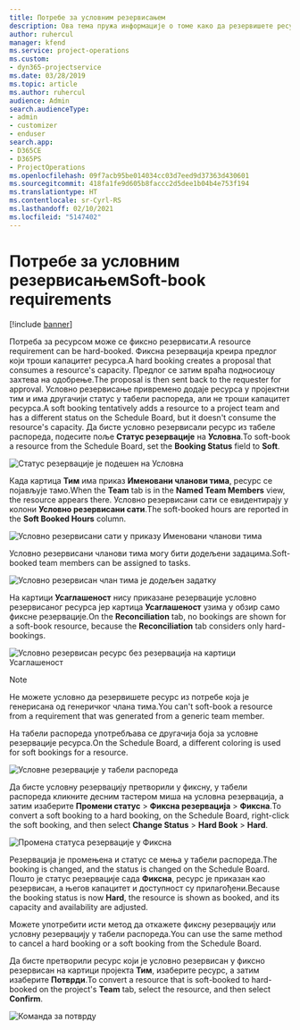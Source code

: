 ```yaml
---
title: Потребе за условним резервисањем
description: Ова тема пружа информације о томе како да резервишете ресурсе према потребама за условним резервисањем.
author: ruhercul
manager: kfend
ms.service: project-operations
ms.custom:
- dyn365-projectservice
ms.date: 03/28/2019
ms.topic: article
ms.author: ruhercul
audience: Admin
search.audienceType:
- admin
- customizer
- enduser
search.app:
- D365CE
- D365PS
- ProjectOperations
ms.openlocfilehash: 09f7acb95be014034cc03d7eed9d37363d430601
ms.sourcegitcommit: 418fa1fe9d605b8faccc2d5dee1b04b4e753f194
ms.translationtype: HT
ms.contentlocale: sr-Cyrl-RS
ms.lasthandoff: 02/10/2021
ms.locfileid: "5147402"
---
```

# <a name="soft-book-requirements"></a><span data-ttu-id="f0c95-103">Потребе за условним резервисањем</span><span class="sxs-lookup"><span data-stu-id="f0c95-103">Soft-book requirements</span></span>

[!include [banner](../includes/psa-now-project-operations.md)]

<span data-ttu-id="f0c95-104">Потреба за ресурсом може се фиксно резервисати.</span><span class="sxs-lookup"><span data-stu-id="f0c95-104">A resource requirement can be hard-booked.</span></span> <span data-ttu-id="f0c95-105">Фиксна резервација креира предлог који троши капацитет ресурса.</span><span class="sxs-lookup"><span data-stu-id="f0c95-105">A hard booking creates a proposal that consumes a resource's capacity.</span></span> <span data-ttu-id="f0c95-106">Предлог се затим враћа подносиоцу захтева на одобрење.</span><span class="sxs-lookup"><span data-stu-id="f0c95-106">The proposal is then sent back to the requester for approval.</span></span> <span data-ttu-id="f0c95-107">Условно резервисање привремено додаје ресурса у пројектни тим и има другачији статус у табели распореда, али не троши капацитет ресурса.</span><span class="sxs-lookup"><span data-stu-id="f0c95-107">A soft booking tentatively adds a resource to a project team and has a different status on the Schedule Board, but it doesn't consume the resource's capacity.</span></span> <span data-ttu-id="f0c95-108">Да бисте условно резервисали ресурс из табеле распореда, подесите поље **Статус резервације** на **Условна**.</span><span class="sxs-lookup"><span data-stu-id="f0c95-108">To soft-book a resource from the Schedule Board, set the **Booking Status** field to **Soft**.</span></span>

![Статус резервације је подешен на Условна](media/Resource-Management-image77.png)

<span data-ttu-id="f0c95-110">Када картица **Тим** има приказ **Именовани чланови тима**, ресурс се појављује тамо.</span><span class="sxs-lookup"><span data-stu-id="f0c95-110">When the **Team** tab is in the **Named Team Members** view, the resource appears there.</span></span> <span data-ttu-id="f0c95-111">Условно резервисани сати се евидентирају у колони **Условно резервисани сати**.</span><span class="sxs-lookup"><span data-stu-id="f0c95-111">The soft-booked hours are reported in the **Soft Booked Hours** column.</span></span>

![Условно резервисани сати у приказу Именовани чланови тима](media/Resource-Management-image78.png)

<span data-ttu-id="f0c95-113">Условно резервисани чланови тима могу бити додељени задацима.</span><span class="sxs-lookup"><span data-stu-id="f0c95-113">Soft-booked team members can be assigned to tasks.</span></span>

![Условно резервисан члан тима је додељен задатку](media/Resource-Management-image79.png)

<span data-ttu-id="f0c95-115">На картици **Усаглашеност** нису приказане резервације условно резервисаног ресурса јер картица **Усаглашеност** узима у обзир само фиксне резервације.</span><span class="sxs-lookup"><span data-stu-id="f0c95-115">On the **Reconciliation** tab, no bookings are shown for a soft-book resource, because the **Reconciliation** tab considers only hard-bookings.</span></span>

![Условно резервисан ресурс без резервација на картици Усаглашеност](media/Resource-Management-image80.png)

> [!NOTE]
> <span data-ttu-id="f0c95-117">Не можете условно да резервишете ресурс из потребе која је генерисана од генеричког члана тима.</span><span class="sxs-lookup"><span data-stu-id="f0c95-117">You can't soft-book a resource from a requirement that was generated from a generic team member.</span></span>

<span data-ttu-id="f0c95-118">На табели распореда употребљава се другачија боја за условне резервације ресурса.</span><span class="sxs-lookup"><span data-stu-id="f0c95-118">On the Schedule Board, a different coloring is used for soft bookings for a resource.</span></span>

![Условне резервације у табели распореда](media/Resource-Management-image81.png)

<span data-ttu-id="f0c95-120">Да бисте условну резервацију претворили у фиксну, у табели распореда кликните десним тастером миша на условна резервација, а затим изаберите **Промени статус** \> **Фиксна резервација** \> **Фиксна**.</span><span class="sxs-lookup"><span data-stu-id="f0c95-120">To convert a soft booking to a hard booking, on the Schedule Board, right-click the soft booking, and then select **Change Status** \> **Hard Book** \> **Hard**.</span></span>

![Промена статуса резервације у Фиксна](media/Resource-Management-image82.png)

<span data-ttu-id="f0c95-122">Резервација је промењена и статус се мења у табели распореда.</span><span class="sxs-lookup"><span data-stu-id="f0c95-122">The booking is changed, and the status is changed on the Schedule Board.</span></span> <span data-ttu-id="f0c95-123">Пошто је статус резервације сада **Фиксна**, ресурс је приказан као резервисан, а његов капацитет и доступност су прилагођени.</span><span class="sxs-lookup"><span data-stu-id="f0c95-123">Because the booking status is now **Hard**, the resource is shown as booked, and its capacity and availability are adjusted.</span></span>

<span data-ttu-id="f0c95-124">Можете употребити исти метод да откажете фиксну резервацију или условну резервацију у табели распореда.</span><span class="sxs-lookup"><span data-stu-id="f0c95-124">You can use the same method to cancel a hard booking or a soft booking from the Schedule Board.</span></span>

<span data-ttu-id="f0c95-125">Да бисте претворили ресурс који је условно резервисан у фиксно резервисан на картици пројекта **Тим**, изаберите ресурс, а затим изаберите **Потврди**.</span><span class="sxs-lookup"><span data-stu-id="f0c95-125">To convert a resource that is soft-booked to hard-booked on the project's **Team** tab, select the resource, and then select **Confirm**.</span></span>

![Команда за потврду](media/Resource-Management-image83.png)
